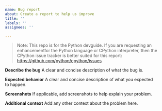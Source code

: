 ```yaml
---
name: Bug report
about: Create a report to help us improve
title: ''
labels: ''
assignees: ''

---
```


> Note: This repo is for the Python devguide. If you are requesting an
enhancementfor the Python language or CPython interpreter,
then the CPython issue tracker is better
suited for this report: https://github.com/python/cpython/issues

**Describe the bug**
A clear and concise description of what the bug is.

**Expected behavior**
A clear and concise description of what you expected to happen.

**Screenshots**
If applicable, add screenshots to help explain your problem.

**Additional context**
Add any other context about the problem here.
